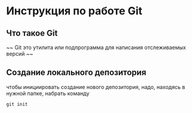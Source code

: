 # **Инструкция по работе Git** #

## Что такое Git
~~ Git это утилита или подпрограмма для написания отслеживаемых версий ~~
## Создание локального депозитория
чтобы инициировать создание нового депозитория, надо, находясь в нужной папке, набрать команду

    git init

